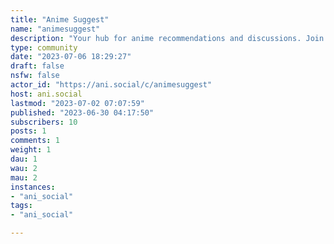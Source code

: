 ```yaml
---
title: "Anime Suggest" 
name: "animesuggest"
description: "Your hub for anime recommendations and discussions. Join us to discover and shareyour favorite anime series, connect with fellow enthusiasts, and explore the captivating world of anime.(If you would like to moderate this community, please send a message to the admin.)"
type: community
date: "2023-07-06 18:29:27"
draft: false
nsfw: false
actor_id: "https://ani.social/c/animesuggest"
host: ani.social
lastmod: "2023-07-02 07:07:59"
published: "2023-06-30 04:17:50"
subscribers: 10
posts: 1
comments: 1
weight: 1
dau: 1
wau: 2
mau: 2
instances:
- "ani_social"
tags: 
- "ani_social"

---
```

